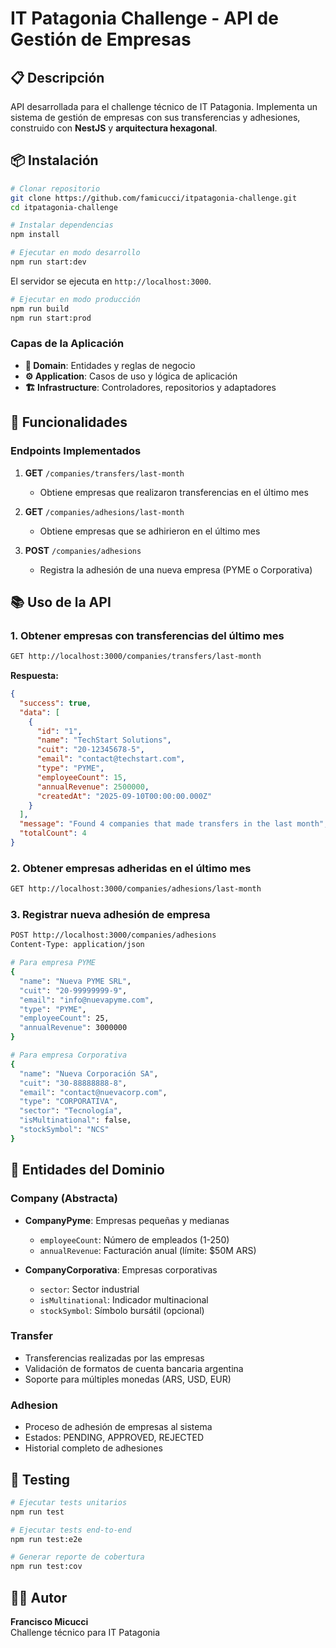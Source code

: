 # IT Patagonia Challenge - API de Gestión de Empresas

## 📋 Descripción

API desarrollada para el challenge técnico de IT Patagonia. Implementa un sistema de gestión de empresas con sus transferencias y adhesiones, construido con **NestJS** y **arquitectura hexagonal**.

## 📦 Instalación

```bash
# Clonar repositorio
git clone https://github.com/famicucci/itpatagonia-challenge.git
cd itpatagonia-challenge

# Instalar dependencias
npm install

# Ejecutar en modo desarrollo
npm run start:dev
```

El servidor se ejecuta en `http://localhost:3000`.

```bash
# Ejecutar en modo producción
npm run build
npm run start:prod
```

### Capas de la Aplicación

- **🎯 Domain**: Entidades y reglas de negocio
- **⚙️ Application**: Casos de uso y lógica de aplicación
- **🏗️ Infrastructure**: Controladores, repositorios y adaptadores

## 🚀 Funcionalidades

### Endpoints Implementados

1. **GET** `/companies/transfers/last-month`
   - Obtiene empresas que realizaron transferencias en el último mes

2. **GET** `/companies/adhesions/last-month`
   - Obtiene empresas que se adhirieron en el último mes

3. **POST** `/companies/adhesions`
   - Registra la adhesión de una nueva empresa (PYME o Corporativa)

## 📚 Uso de la API

### 1. Obtener empresas con transferencias del último mes

```bash
GET http://localhost:3000/companies/transfers/last-month
```

**Respuesta:**

```json
{
  "success": true,
  "data": [
    {
      "id": "1",
      "name": "TechStart Solutions",
      "cuit": "20-12345678-5",
      "email": "contact@techstart.com",
      "type": "PYME",
      "employeeCount": 15,
      "annualRevenue": 2500000,
      "createdAt": "2025-09-10T00:00:00.000Z"
    }
  ],
  "message": "Found 4 companies that made transfers in the last month",
  "totalCount": 4
}
```

### 2. Obtener empresas adheridas en el último mes

```bash
GET http://localhost:3000/companies/adhesions/last-month
```

### 3. Registrar nueva adhesión de empresa

```bash
POST http://localhost:3000/companies/adhesions
Content-Type: application/json

# Para empresa PYME
{
  "name": "Nueva PYME SRL",
  "cuit": "20-99999999-9",
  "email": "info@nuevapyme.com",
  "type": "PYME",
  "employeeCount": 25,
  "annualRevenue": 3000000
}

# Para empresa Corporativa
{
  "name": "Nueva Corporación SA",
  "cuit": "30-88888888-8",
  "email": "contact@nuevacorp.com",
  "type": "CORPORATIVA",
  "sector": "Tecnología",
  "isMultinational": false,
  "stockSymbol": "NCS"
}
```

## 🏢 Entidades del Dominio

### Company (Abstracta)

- **CompanyPyme**: Empresas pequeñas y medianas
  - `employeeCount`: Número de empleados (1-250)
  - `annualRevenue`: Facturación anual (límite: $50M ARS)

- **CompanyCorporativa**: Empresas corporativas
  - `sector`: Sector industrial
  - `isMultinational`: Indicador multinacional
  - `stockSymbol`: Símbolo bursátil (opcional)

### Transfer

- Transferencias realizadas por las empresas
- Validación de formatos de cuenta bancaria argentina
- Soporte para múltiples monedas (ARS, USD, EUR)

### Adhesion

- Proceso de adhesión de empresas al sistema
- Estados: PENDING, APPROVED, REJECTED
- Historial completo de adhesiones

## 🧪 Testing

```bash
# Ejecutar tests unitarios
npm run test

# Ejecutar tests end-to-end
npm run test:e2e

# Generar reporte de cobertura
npm run test:cov
```

## 👨‍💻 Autor

**Francisco Micucci**  
Challenge técnico para IT Patagonia
